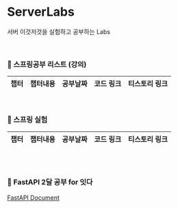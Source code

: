 # ServerLabs
서버 이것저것을 실험하고 공부하는 Labs

<br>

  ### 📝 스프링공부 리스트 (강의)
|챕터|챕터내용|공부날짜|코드 링크|티스토리 링크|
|--|--|--|--|--|

<br>

  ### 📝 스프링 실험 
|챕터|챕터내용|공부날짜|코드 링크|티스토리 링크|
|--|--|--|--|--|



<br><br>
  ### 📝 FastAPI 2달 공부 for 잇다
  [FastAPI Document](https://fastapi.tiangolo.com/ko/tutorial/first-steps/)
